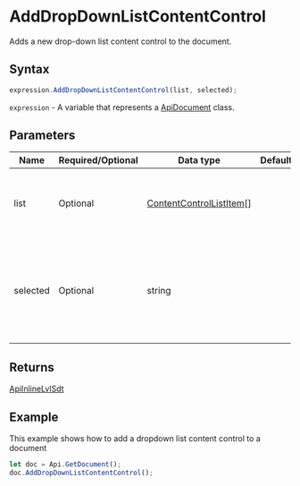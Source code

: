 # AddDropDownListContentControl

Adds a new drop-down list content control to the document.

## Syntax

```javascript
expression.AddDropDownListContentControl(list, selected);
```

`expression` - A variable that represents a [ApiDocument](../ApiDocument.md) class.

## Parameters

| **Name** | **Required/Optional** | **Data type** | **Default** | **Description** |
| ------------- | ------------- | ------------- | ------------- | ------------- |
| list | Optional | [ContentControlListItem](../../Enumeration/ContentControlListItem.md)[] |  | An array of objects representing the items in the drop-down list. |
| selected | Optional | string |  | The optional value of the item that should be selected by default (must match one of the ListItem.Value). |

## Returns

[ApiInlineLvlSdt](../../ApiInlineLvlSdt/ApiInlineLvlSdt.md)

## Example

This example shows how to add a dropdown list content control to a document

```javascript editor-docx
let doc = Api.GetDocument();
doc.AddDropDownListContentControl();
```
